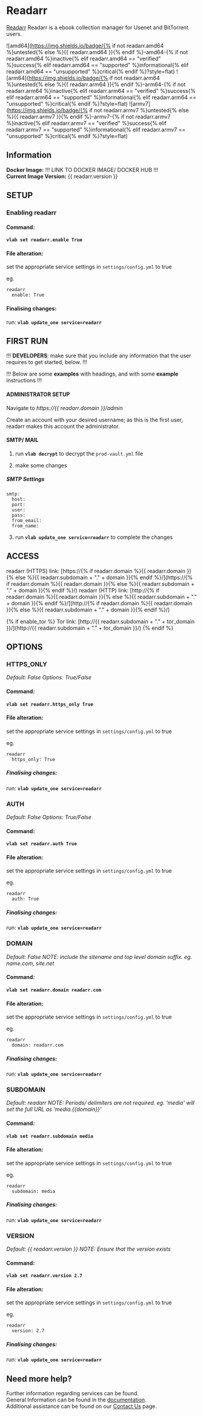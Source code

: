 # Readarr

[Readarr](https://readarr.com/) Readarr is a ebook collection manager for Usenet and BitTorrent users.

![amd64](https://img.shields.io/badge/{% if not readarr.amd64 %}untested{% else %}{{ readarr.amd64 }}{% endif %}-amd64-{% if not readarr.amd64 %}inactive{% elif readarr.amd64 == "verified" %}success{% elif readarr.amd64 == "supported" %}informational{% elif readarr.amd64 == "unsupported" %}critical{% endif %}?style=flat)
![arm64](https://img.shields.io/badge/{% if not readarr.arm64 %}untested{% else %}{{ readarr.arm64 }}{% endif %}-arm64-{% if not readarr.arm64 %}inactive{% elif readarr.arm64 == "verified" %}success{% elif readarr.arm64 == "supported" %}informational{% elif readarr.arm64 == "unsupported" %}critical{% endif %}?style=flat)
![armv7](https://img.shields.io/badge/{% if not readarr.armv7 %}untested{% else %}{{ readarr.armv7 }}{% endif %}-armv7-{% if not readarr.armv7 %}inactive{% elif readarr.armv7 == "verified" %}success{% elif readarr.armv7 == "supported" %}informational{% elif readarr.armv7 == "unsupported" %}critical{% endif %}?style=flat)

## Information


**Docker Image:** !!! LINK TO DOCKER IMAGE/ DOCKER HUB !!!  
**Current Image Version:** {{ readarr.version }}

## SETUP

### Enabling readarr

#### Command:

**`vlab set readarr.enable True`**

#### File alteration:

set the appropriate service settings in `settings/config.yml` to true

eg.
```
readarr
  enable: True
```

#### Finalising changes:

run: **`vlab update_one service=readarr`**

## FIRST RUN

!!! **DEVELOPERS**: make sure that you include any information that the user requires to get started, below. !!!

!!! Below are some **examples** with headings, and with some **example** instructions !!!

#### ADMINISTRATOR SETUP

Navigate to *https://{{ readarr.domain }}/admin*

Create an account with your desired username; as this is the first user, readarr makes this account the administrator.

#### SMTP/ MAIL

1. run **`vlab decrypt`** to decrypt the `prod-vault.yml` file

2. make some changes


##### SMTP Settings
```
smtp:
  host:
  port:
  user:
  pass:
  from_email:
  from_name:
```

3. run **`vlab update_one service=readarr`** to complete the changes


## ACCESS

readarr (HTTPS) link: [https://{% if readarr.domain %}{{ readarr.domain }}{% else %}{{ readarr.subdomain + "." + domain }}{% endif %}/](https://{% if readarr.domain %}{{ readarr.domain }}{% else %}{{ readarr.subdomain + "." + domain }}{% endif %}/)
readarr (HTTP) link: [http://{% if readarr.domain %}{{ readarr.domain }}{% else %}{{ readarr.subdomain + "." + domain }}{% endif %}/](http://{% if readarr.domain %}{{ readarr.domain }}{% else %}{{ readarr.subdomain + "." + domain }}{% endif %}/)

{% if enable_tor %}
Tor link: [http://{{ readarr.subdomain + "." + tor_domain }}/](http://{{ readarr.subdomain + "." + tor_domain }}/)
{% endif %}

## OPTIONS

### HTTPS_ONLY
*Default: False*
*Options: True/False*

#### Command:

**`vlab set readarr.https_only True`**

#### File alteration:

set the appropriate service settings in `settings/config.yml` to true

eg.
```
readarr
  https_only: True
```

##### Finalising changes:

run: **`vlab update_one service=readarr`**

### AUTH
*Default: False*
*Options: True/False*

#### Command:

**`vlab set readarr.auth True`**

#### File alteration:

set the appropriate service settings in `settings/config.yml` to true

eg.
```
readarr
  auth: True
```

##### Finalising changes:

run: **`vlab update_one service=readarr`**

### DOMAIN
*Default: False*
*NOTE: include the sitename and top level domain suffix. eg. name.com, site.net*

#### Command:

**`vlab set readarr.domain readarr.com`**

#### File alteration:

set the appropriate service settings in `settings/config.yml` to true

eg.
```
readarr
  domain: readarr.com
```

##### Finalising changes:

run: **`vlab update_one service=readarr`**

### SUBDOMAIN
*Default: readarr*
*NOTE: Periods/ delimiters are not required. eg. 'media' will set the full URL as 'media.{{domain}}'*

#### Command:

**`vlab set readarr.subdomain media`**

#### File alteration:

set the appropriate service settings in `settings/config.yml` to true

eg.
```
readarr
  subdomain: media
```

##### Finalising changes:

run: **`vlab update_one service=readarr`**

### VERSION
*Default: {{  readarr.version  }}*
*NOTE: Ensure that the version exists*

#### Command:

**`vlab set readarr.version 2.7`**

#### File alteration:

set the appropriate service settings in `settings/config.yml` to true

eg.
```
readarr
  version: 2.7
```

##### Finalising changes:

run: **`vlab update_one service=readarr`**

## Need more help?
Further information regarding services can be found. \
General Information can be found in the [documentation](https://docs.vivumlab.com). \
Additional assistance can be found on our [Contact Us](https://docs.vivumlab.com/Contact-us) page.
